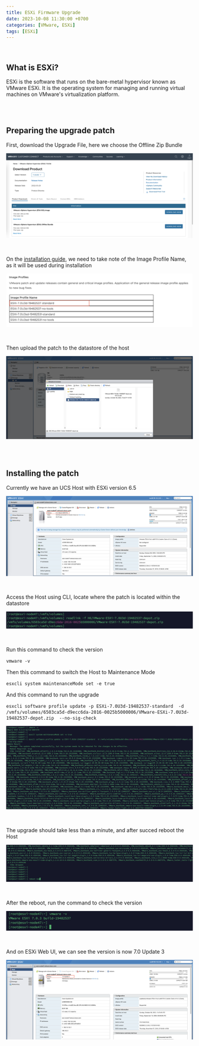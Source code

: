 ```yaml
---
title: ESXi Firmware Upgrade
date: 2023-10-08 11:30:00 +0700
categories: [VMware, ESXi]
tags: [ESXi]
---
```


<br>

## What is ESXi?

ESXi is the software that runs on the bare-metal hypervisor known as VMware ESXi. It is the operating system for managing and running virtual machines on VMware's virtualization platform.

<br>
<br>

## Preparing the upgrade patch

First, download the Upgrade File, here we choose the Offline Zip Bundle

![x](/static/2023-10-08-esxi-upgrade/00.png)

<br>

On the [installation guide](https://docs.vmware.com/en/VMware-vSphere/7.0/rn/vsphere-esxi-70u3d-release-notes.html), we need to take note of the Image Profile Name, as it will be used during installation

![x](/static/2023-10-08-esxi-upgrade/00a.png)

<br>

Then upload the patch to the datastore of the host

![x](/static/2023-10-08-esxi-upgrade/02.png)

<br>
<br>

## Installing the patch

Currently we have an UCS Host with ESXi version 6.5

![x](/static/2023-10-08-esxi-upgrade/01.png)

<br>

Access the Host using CLI, locate where the patch is located within the datastore

![x](/static/2023-10-08-esxi-upgrade/05.png)

<br>

Run this command to check the version

```shell
vmware -v
```

Then this command to switch the Host to Maintenance Mode

```shell
esxcli system maintenanceMode set -e true
```

And this command to run the upgrade

```shell
esxcli software profile update -p ESXi-7.0U3d-19482537-standard  -d /vmfs/volumes/6503ca5d-d9ecc6da-2016-0025b5000006/VMware-ESXi-7.0U3d-19482537-depot.zip  --no-sig-check
```

![x](/static/2023-10-08-esxi-upgrade/06.png)

<br>

The upgrade should take less than a minute, and after succed reboot the Host

![x](/static/2023-10-08-esxi-upgrade/07.png)

<br>

After the reboot, run the command to check the version

![x](/static/2023-10-08-esxi-upgrade/08.png)

<br>

And on ESXi Web UI, we can see the version is now 7.0 Update 3

![x](/static/2023-10-08-esxi-upgrade/09.png)

<br>





















